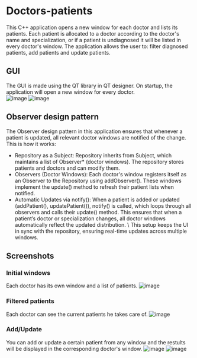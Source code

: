# Doctors-patients
This C++ application opens a new window for each doctor and lists its patients. Each patient is allocated to a doctor according to the doctor's name and specialization, or if a patient is undiagnosed it will be listed in every doctor's window. The application allows the user to: filter diagnosed patients, add patients and update patients.

## GUI
The GUI is made using the QT library in QT designer. On startup, the application will open a new window for every doctor.\
![image](https://github.com/user-attachments/assets/e94d857a-e5c5-4ea4-8f76-27164306fd6f)
![image](https://github.com/user-attachments/assets/4ca1a2f1-a928-46ee-af9e-b972aaaf930e)


## Observer design pattern
The Observer design pattern in this application ensures that whenever a patient is updated, all relevant doctor windows are notified of the change. This is how it works:
- Repository as a Subject: Repository inherits from Subject, which maintains a list of Observer* (doctor windows). The repository stores patients and doctors and can modify them.
- Observers (Doctor Windows): Each doctor's window registers itself as an Observer to the Repository using addObserver(). These windows implement the update() method to refresh their patient lists when notified.
- Automatic Updates via notify(): When a patient is added or updated (addPatient(), updatePatient()), notify() is called, which loops through all observers and calls their update() method. This ensures that when a patient’s doctor or specialization changes, all doctor windows automatically reflect the updated distribution.
\ This setup keeps the UI in sync with the repository, ensuring real-time updates across multiple windows.

## Screenshots
### Initial windows
Each doctor has its own window and a list of patients.
![image](https://github.com/user-attachments/assets/5c30116e-e7fe-4461-9dee-36361f8de7e6)
### Filtered patients
Each doctor can see the current patients he takes care of.
![image](https://github.com/user-attachments/assets/280c4194-44d9-4ecd-88e4-4111a0441941)
### Add/Update
You can add or update a certain patient from any window and the restults will be displayed in the corresponding doctor's window.
![image](https://github.com/user-attachments/assets/c2bc56ff-a960-4641-a67e-cf68adff0305)
![image](https://github.com/user-attachments/assets/be40176e-b1c5-418c-b555-f87c0d2e86db)

